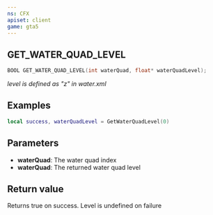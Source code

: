 ```yaml
---
ns: CFX
apiset: client
game: gta5
---
```

## GET_WATER_QUAD_LEVEL

```c
BOOL GET_WATER_QUAD_LEVEL(int waterQuad, float* waterQuadLevel);
```

*level is defined as "z" in water.xml*

## Examples

```lua
local success, waterQuadLevel = GetWaterQuadLevel(0)
```

## Parameters
* **waterQuad**: The water quad index
* **waterQuad**: The returned water quad level
  
## Return value
Returns true on success. Level is undefined on failure